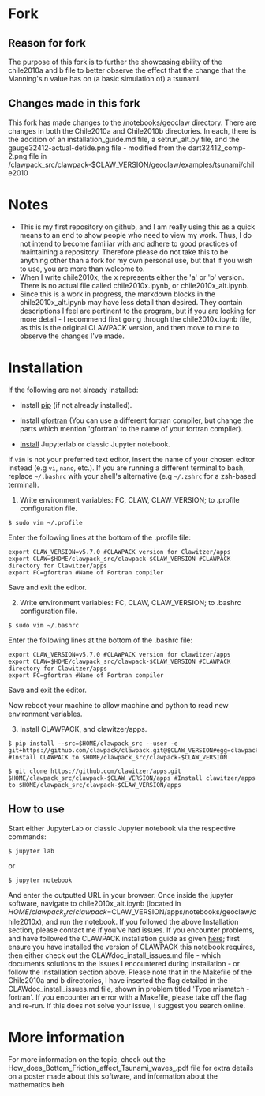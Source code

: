 # Fork
## Reason for fork
The purpose of this fork is to further the showcasing ability of the chile2010a and b file to better observe the effect that the change that the Manning's n value has on (a basic simulation of) a tsunami.

## Changes made in this fork
This fork has made changes to the /notebooks/geoclaw directory. There are changes in both the Chile2010a and Chile2010b directories. In each, there is the addition of an installation_guide.md file, a setrun_alt.py file, and the gauge32412-actual-detide.png file - modified from the dart32412_comp-2.png file in /clawpack_src/clawpack-$CLAW_VERSION/geoclaw/examples/tsunami/chile2010

# Notes
- This is my first repository on github, and I am really using this as a quick means to an end to show people who need to view my work. Thus, I do not intend to become familiar with and adhere to good practices of maintaining a repository. Therefore please do not take this to be anything other than a fork for my own personal use, but that if you wish to use, you are more than welcome to. 
- When I write chile2010x, the x represents either the 'a' or 'b' version. There is no actual file called chile2010x.ipynb, or chile2010x_alt.ipynb.
- Since this is a work in progress, the markdown blocks in the chile2010x_alt.ipynb may have less detail than desired. They contain descriptions I feel are pertinent to the program, but if you are looking for more detail - I recommend first going through the chile2010x.ipynb file, as this is the original CLAWPACK version, and then move to mine to observe the changes I've made.

# Installation

If the following are not already installed:

- Install [pip](https://pip.pypa.io/en/stable/installing) (if not already installed).

- Install [gfortran](https://gcc.gnu.org/wiki/GFortranBinaries) (You can use a different fortran compiler, but change the parts which mention 'gfortran' to the name of your fortran compiler).

- [Install](https://jupyter.org/install) Jupyterlab or classic Jupyter notebook.

If `vim` is not your preferred text editor, insert the name of your chosen editor instead (e.g `vi`, `nano`, etc.). If you are running a different terminal to bash, replace `~/.bashrc` with your shell's alternative (e.g `~/.zshrc` for a zsh-based terminal).

1. Write environment variables: FC, CLAW, CLAW_VERSION; to .profile configuration file.

`$ sudo vim ~/.profile`

Enter the following lines at the bottom of the .profile file:
```
export CLAW_VERSION=v5.7.0 #CLAWPACK version for Clawitzer/apps
export CLAW=$HOME/clawpack_src/clawpack-$CLAW_VERSION #CLAWPACK directory for Clawitzer/apps 
export FC=gfortran #Name of Fortran compiler
```
Save and exit the editor.

2. Write environment variables: FC, CLAW, CLAW_VERSION; to .bashrc configuration file.

`$ sudo vim ~/.bashrc`

Enter the following lines at the bottom of the .bashrc file:

```
export CLAW_VERSION=v5.7.0 #CLAWPACK version for clawitzer/apps
export CLAW=$HOME/clawpack_src/clawpack-$CLAW_VERSION #CLAWPACK directory for Clawitzer/apps 
export FC=gfortran #Name of Fortran compiler
```
Save and exit the editor.

Now reboot your machine to allow machine and python to read new environment variables.

3. Install CLAWPACK, and clawitzer/apps.
```
$ pip install --src=$HOME/clawpack_src --user -e git+https://github.com/clawpack/clawpack.git@$CLAW_VERSION#egg=clawpack-$CLAW_VERSION #Install CLAWPACK to $HOME/clawpack_src/clawpack-$CLAW_VERSION

$ git clone https://github.com/clawitzer/apps.git $HOME/clawpack_src/clawpack-$CLAW_VERSION/apps #Install clawitzer/apps to $HOME/clawpack_src/clawpack-$CLAW_VERSION/apps
```

## How to use
Start either JupyterLab or classic Jupyter notebook via the respective commands:

```
$ jupyter lab
```
or
```
$ jupyter notebook
```

And enter the outputted URL in your browser. Once inside the jupyter software, navigate to chile2010x_alt.ipynb (located in $HOME/clawpack_src/clawpack-$CLAW_VERSION/apps/notebooks/geoclaw/chile2010x), and run the notebook. If you followed the above Installation section, please contact me if you've had issues. If you encounter problems, and have followed the CLAWPACK installation guide as given [here](https://www.clawpack.org/installing.html#pip-install); first ensure you have installed the version of CLAWPACK this notebook requires, then either check out the CLAWdoc_install_issues.md file - which documents solutions to the issues I encountered during installation - or follow the Installation section above. Please note that in the Makefile of the Chile2010a and b directories, I have inserted the flag detailed in the CLAWdoc_install_issues.md file, shown in problem titled 'Type mismatch - fortran'. If you encounter an error with a Makefile, please take off the flag and re-run. If this does not solve your issue, I suggest you search online.

# More information
For more information on the topic, check out the How_does_Bottom_Friction_affect_Tsunami_waves_.pdf file for extra details on a poster made about this software, and information about the mathematics beh